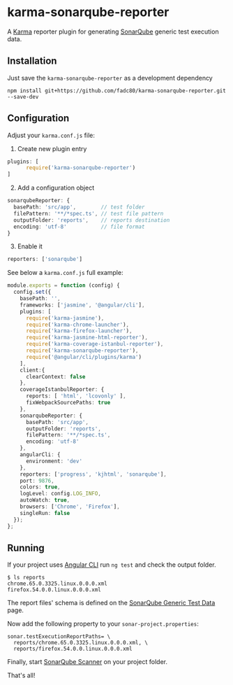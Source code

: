 # karma-sonarqube-reporter
A [Karma][1] reporter plugin for generating [SonarQube][2] generic test execution data.

## Installation

Just save the `karma-sonarqube-reporter` as a development dependency

`npm install git+https://github.com/fadc80/karma-sonarqube-reporter.git --save-dev`

## Configuration

Adjust your `karma.conf.js` file: 

1. Create new plugin entry

```typescript
plugins: [
      require('karma-sonarqube-reporter')
]
```

2. Add a configuration object

```typescript
sonarqubeReporter: {
  basePath: 'src/app',        // test folder 
  filePattern: '**/*spec.ts', // test file pattern
  outputFolder: 'reports',    // reports destination
  encoding: 'utf-8'           // file format
}
```

3. Enable it

```typescript
reporters: ['sonarqube']
```

See below a `karma.conf.js` full example:

```typescript
module.exports = function (config) {
  config.set({
    basePath: '',
    frameworks: ['jasmine', '@angular/cli'],
    plugins: [
      require('karma-jasmine'),
      require('karma-chrome-launcher'),
      require('karma-firefox-launcher'),
      require('karma-jasmine-html-reporter'),
      require('karma-coverage-istanbul-reporter'),
      require('karma-sonarqube-reporter'),
      require('@angular/cli/plugins/karma')
    ],
    client:{
      clearContext: false
    },
    coverageIstanbulReporter: {
      reports: [ 'html', 'lcovonly' ],
      fixWebpackSourcePaths: true
    },
    sonarqubeReporter: {
      basePath: 'src/app',
      outputFolder: 'reports',
      filePattern: '**/*spec.ts',
      encoding: 'utf-8'
    },
    angularCli: {
      environment: 'dev'
    },
    reporters: ['progress', 'kjhtml', 'sonarqube'],
    port: 9876,
    colors: true,
    logLevel: config.LOG_INFO,
    autoWatch: true,
    browsers: ['Chrome', 'Firefox'],
    singleRun: false
  });
};
```

## Running

If your project uses [Angular CLI][3] run `ng test` and check the output folder.

```command
$ ls reports
chrome.65.0.3325.linux.0.0.0.xml
firefox.54.0.0.linux.0.0.0.xml
```

The report files' schema is defined on the [SonarQube Generic Test Data][4] page.

Now add the following property to your `sonar-project.properties`: 

```
sonar.testExecutionReportPaths= \
  reports/chrome.65.0.3325.linux.0.0.0.xml, \
  reports/firefox.54.0.0.linux.0.0.0.xml
```

Finally, start [SonarQube Scanner][5] on your project folder.
  
That's all!

[1]: https://karma-runner.github.io/2.0/index.html
[2]: https://www.sonarqube.org/
[3]: https://github.com/angular/angular-cli
[4]: https://docs.sonarqube.org/display/SONAR/Generic+Test+Data#GenericTestData-GenericExecution
[5]: https://docs.sonarqube.org/display/SCAN/Analyzing+with+SonarQube+Scanner
